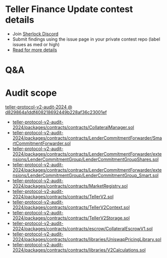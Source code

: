 
# Teller Finance Update contest details

- Join [Sherlock Discord](https://discord.gg/MABEWyASkp)
- Submit findings using the issue page in your private contest repo (label issues as med or high)
- [Read for more details](https://docs.sherlock.xyz/audits/watsons)

# Q&A

# Audit scope


[teller-protocol-v2-audit-2024 @ d829864a1ddf408218692449b228af36c23001ef](https://github.com/teller-protocol/teller-protocol-v2-audit-2024/tree/d829864a1ddf408218692449b228af36c23001ef)
- [teller-protocol-v2-audit-2024/packages/contracts/contracts/CollateralManager.sol](teller-protocol-v2-audit-2024/packages/contracts/contracts/CollateralManager.sol)
- [teller-protocol-v2-audit-2024/packages/contracts/contracts/LenderCommitmentForwarder/SmartCommitmentForwarder.sol](teller-protocol-v2-audit-2024/packages/contracts/contracts/LenderCommitmentForwarder/SmartCommitmentForwarder.sol)
- [teller-protocol-v2-audit-2024/packages/contracts/contracts/LenderCommitmentForwarder/extensions/LenderCommitmentGroup/LenderCommitmentGroupShares.sol](teller-protocol-v2-audit-2024/packages/contracts/contracts/LenderCommitmentForwarder/extensions/LenderCommitmentGroup/LenderCommitmentGroupShares.sol)
- [teller-protocol-v2-audit-2024/packages/contracts/contracts/LenderCommitmentForwarder/extensions/LenderCommitmentGroup/LenderCommitmentGroup_Smart.sol](teller-protocol-v2-audit-2024/packages/contracts/contracts/LenderCommitmentForwarder/extensions/LenderCommitmentGroup/LenderCommitmentGroup_Smart.sol)
- [teller-protocol-v2-audit-2024/packages/contracts/contracts/MarketRegistry.sol](teller-protocol-v2-audit-2024/packages/contracts/contracts/MarketRegistry.sol)
- [teller-protocol-v2-audit-2024/packages/contracts/contracts/TellerV2.sol](teller-protocol-v2-audit-2024/packages/contracts/contracts/TellerV2.sol)
- [teller-protocol-v2-audit-2024/packages/contracts/contracts/TellerV2Context.sol](teller-protocol-v2-audit-2024/packages/contracts/contracts/TellerV2Context.sol)
- [teller-protocol-v2-audit-2024/packages/contracts/contracts/TellerV2Storage.sol](teller-protocol-v2-audit-2024/packages/contracts/contracts/TellerV2Storage.sol)
- [teller-protocol-v2-audit-2024/packages/contracts/contracts/escrow/CollateralEscrowV1.sol](teller-protocol-v2-audit-2024/packages/contracts/contracts/escrow/CollateralEscrowV1.sol)
- [teller-protocol-v2-audit-2024/packages/contracts/contracts/libraries/UniswapPricingLibrary.sol](teller-protocol-v2-audit-2024/packages/contracts/contracts/libraries/UniswapPricingLibrary.sol)
- [teller-protocol-v2-audit-2024/packages/contracts/contracts/libraries/V2Calculations.sol](teller-protocol-v2-audit-2024/packages/contracts/contracts/libraries/V2Calculations.sol)


